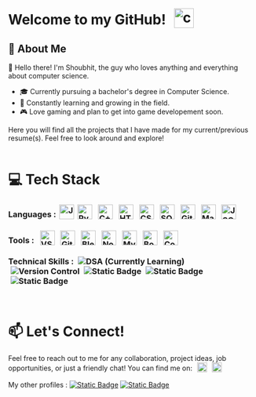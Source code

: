 # Welcome to my GitHub! <img src="https://cdn.discordapp.com/attachments/902557789598154792/902558046557982830/cat-satre.gif?ex=663c2eef&is=663add6f&hm=4eb9a152d0d7165a01aa1b41c20ad2c7367104d244aa94beb1f5d617c0d094bf&" height=40px style="vertical-align: bottom; margin-left: 10px" title="cat">

## 🌟 About Me
👋 Hello there! I'm Shoubhit, the guy who loves anything and everything about computer science. 
- 🎓 Currently pursuing a bachelor's degree in Computer Science. 
- 🌱 Constantly learning and growing in the field. 
- 🎮 Love gaming and plan to get into game developement soon.

Here you will find all the projects that I have made for my current/previous resume(s). Feel free to look around and explore!
<br><br>
# 💻 Tech Stack
### Languages : <img src="https://cdn.jsdelivr.net/gh/devicons/devicon@latest/icons/java/java-original.svg" height=30px style="vertical-align: bottom; margin-left: 3px;" title="Java"/> <img src="https://cdn.jsdelivr.net/gh/devicons/devicon@latest/icons/python/python-original.svg" height=30px style="vertical-align: bottom; margin-left: 3px;" title="Python"/> <img src="https://cdn.jsdelivr.net/gh/devicons/devicon@latest/icons/cplusplus/cplusplus-original.svg" height=30px style="vertical-align: bottom; margin-left: 8px;" title="C++/Cpp"/> <img src="https://cdn.jsdelivr.net/gh/devicons/devicon@latest/icons/html5/html5-original.svg" height=30px style="vertical-align: bottom; margin-left: 8px;" title="HTML"/> <img src="https://cdn.jsdelivr.net/gh/devicons/devicon@latest/icons/css3/css3-original.svg" height=30px style="vertical-align: bottom; margin-left: 8px;" title="CSS"/> <img src="https://cdn.jsdelivr.net/gh/devicons/devicon@latest/icons/azuresqldatabase/azuresqldatabase-original.svg" height=30px style="vertical-align: bottom; margin-left: 8px;" title="SQL"/> <img src="https://cdn.jsdelivr.net/gh/devicons/devicon@latest/icons/git/git-original.svg" height=30px style="vertical-align: bottom; margin-left: 8px;" title="Git"/> <img src="https://cdn.jsdelivr.net/gh/devicons/devicon@latest/icons/markdown/markdown-original.svg" height=30px style="vertical-align: bottom; margin-left: 8px;" title="Markdown"/> <img src="https://cdn.jsdelivr.net/gh/devicons/devicon@latest/icons/json/json-original.svg" height=30px style="vertical-align: bottom; margin-left: 8px;" title="JSON"/>

### Tools : <img src="https://cdn.jsdelivr.net/gh/devicons/devicon@latest/icons/vscode/vscode-original.svg" height=30px style="vertical-align: bottom; margin-left: 8px;" title="VSCode"/> <img src="https://cdn.jsdelivr.net/gh/devicons/devicon@latest/icons/github/github-original.svg" height=30px style="vertical-align: bottom; margin-left: 8px;" title="GitHub"/> <img src="https://cdn.jsdelivr.net/gh/devicons/devicon@latest/icons/blender/blender-original.svg" height=30px style="vertical-align: bottom; margin-left: 8px;" title="Blender"/> <img src="https://cdn.jsdelivr.net/gh/devicons/devicon@latest/icons/notion/notion-original.svg" height=30px style="vertical-align: bottom; margin-left: 8px;" title="Notion"/> <img src="https://cdn.jsdelivr.net/gh/devicons/devicon@latest/icons/mysql/mysql-original.svg" height=30px style="vertical-align: bottom; margin-left: 8px;" title="MySQL"/> <img src="https://cdn.jsdelivr.net/gh/devicons/devicon@latest/icons/bootstrap/bootstrap-original.svg" height=30px style="vertical-align: bottom; margin-left: 8px;" title="Bootstrap"/> <img src="https://cdn.jsdelivr.net/gh/devicons/devicon@latest/icons/codepen/codepen-original.svg" height=30px style="vertical-align: bottom; margin-left: 8px;" title="Codepen"/> 

### Technical Skills : <img alt="DSA" src="https://img.shields.io/badge/Data%20Structures%20and%20Algorithm-darkslategray" style="vertical-align: bottom; margin-left: 5px;"> (Currently Learning) <img alt="Version Control" src="https://img.shields.io/badge/Version%20Control-C6C5B9" style="vertical-align: bottom; margin-left: 5px;"> <img alt="Static Badge" src="https://img.shields.io/badge/API%20Integration-FE5E41" style="vertical-align: bottom; margin-left: 5px;"> <img alt="Static Badge" src="https://img.shields.io/badge/Debugging-330F0A" style="vertical-align: bottom; margin-left: 5px;"> <img alt="Static Badge" src="https://img.shields.io/badge/Frameworks-FDFDFF" style="vertical-align: bottom; margin-left: 5px;">
<br>

# 📫 Let's Connect!
Feel free to reach out to me for any collaboration, project ideas, job opportunities, or just a friendly chat! You can find me on:
[<img src="https://img.shields.io/badge/LinkedIn-blue?logo=linkedin" height=20px style="vertical-align: bottom; margin-left: 6px;" title="Formal Me"/>](https://www.linkedin.com/in/shoubhit-jamadhiar-90049a241/) [<img alt="Static Badge" src="https://img.shields.io/badge/Instagram-pink?logo=Instagram" height=20px style="vertical-align: bottom; margin-left: 6px;" title="Casual Me">](https://www.instagram.com/amiableshob/)
<br><br>
My other profiles : [<img alt="Static Badge" src="https://img.shields.io/badge/HackerRank-black?logo=Hackerrank" title="My learning journey">](https://www.hackerrank.com/profile/shoubhit2090) [<img alt="Static Badge" src="https://img.shields.io/badge/Leetcode-grey?logo=Leetcode" title="My leetcode stats"> ](https://leetcode.com/u/Shoubhit/)
 
          
          
